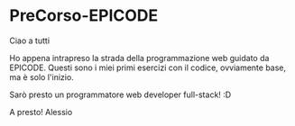 # PreCorso-EPICODE

Ciao a tutti

Ho appena intrapreso la strada della programmazione web guidato da EPICODE.
Questi sono i miei primi esercizi con il codice, ovviamente base, ma è solo l'inizio.

Sarò presto un programmatore web developer full-stack! :D 

A presto!
Alessio
